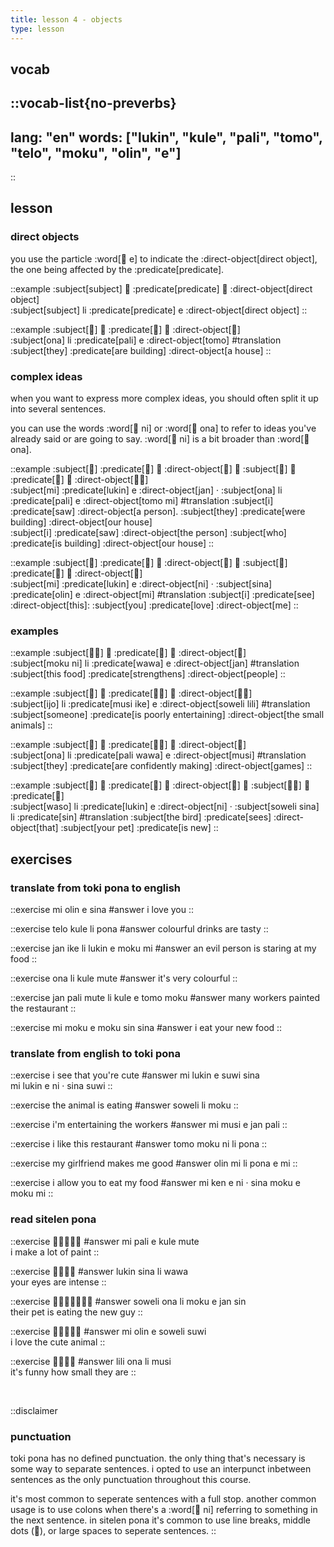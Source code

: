 ```yaml
---
title: lesson 4 - objects
type: lesson
---
```


## vocab
::vocab-list{no-preverbs}
---
lang: "en"
words: ["lukin", "kule", "pali", "tomo", "telo", "moku", "olin", "e"]
---
::

## lesson
### direct objects
you use the particle :word[󱤉 e] to indicate the :direct-object[direct object], the one being affected by the :predicate[predicate].


::example
:subject[subject] 󱤧 :predicate[predicate] 󱤉 :direct-object[direct object] \
:subject[subject] li :predicate[predicate] e :direct-object[direct object]
::

::example
:subject[󱥆] 󱤧 :predicate[󱥉] 󱤉 :direct-object[󱥭] \
:subject[ona] li :predicate[pali] e :direct-object[tomo]
#translation
:subject[they] :predicate[are building] :direct-object[a house]
::

### complex ideas
when you want to express more complex ideas, you should often split it up into several sentences.

you can use the words :word[󱥁 ni] or :word[󱥆 ona] to refer to ideas you've already said or are going to say. :word[󱥁 ni] is a bit broader than :word[󱥆 ona].

::example
:subject[󱤴] :predicate[󱤮] 󱤉 :direct-object[󱤑] 󱦜 :subject[󱥆] 󱤧 :predicate[󱥉] 󱤉 :direct-object[󱥭󱤴] \
:subject[mi] :predicate[lukin] e :direct-object[jan] · :subject[ona] li :predicate[pali] e :direct-object[tomo mi]
#translation
:subject[i] :predicate[saw] :direct-object[a person]. :subject[they] :predicate[were building] :direct-object[our house] \
:subject[i] :predicate[saw] :direct-object[the person] :subject[who] :predicate[is building] :direct-object[our house]
::

::example
:subject[󱤴] :predicate[󱤮] 󱤉 :direct-object[󱥁] 󱦜 :subject[󱥞] :predicate[󱥅] 󱤉 :direct-object[󱤴] \
:subject[mi] :predicate[lukin] e :direct-object[ni] · :subject[sina] :predicate[olin] e :direct-object[mi]
#translation
:subject[i] :predicate[see] :direct-object[this]: :subject[you] :predicate[love] :direct-object[me]
::

### examples
::example
:subject[󱤶󱥁] 󱤧 :predicate[󱥵] 󱤉 :direct-object[󱤑] \
:subject[moku ni] li :predicate[wawa] e :direct-object[jan]
#translation
:subject[this food] :predicate[strengthens] :direct-object[people]
::

::example
:subject[󱤌] 󱤧 :predicate[󱤻󱤍] 󱤉 :direct-object[󱥢󱤨] \
:subject[ijo] li :predicate[musi ike] e :direct-object[soweli lili]
#translation
:subject[someone] :predicate[is poorly entertaining] :direct-object[the small animals]
::

::example
:subject[󱥆] 󱤧 :predicate[󱥉󱥵] 󱤉 :direct-object[󱤻] \
:subject[ona] li :predicate[pali wawa] e :direct-object[musi]
#translation
:subject[they] :predicate[are confidently making] :direct-object[games]
::

::example
:subject[󱥴] 󱤧 :predicate[󱤮] 󱤉 :direct-object[󱥁] 󱦜 :subject[󱥢󱥞] 󱤧 :predicate[󱥝] \
:subject[waso] li :predicate[lukin] e :direct-object[ni] · :subject[soweli sina] li :predicate[sin]
#translation
:subject[the bird] :predicate[sees] :direct-object[that] :subject[your pet] :predicate[is new]
::

## exercises
### translate from toki pona to english
::exercise
mi olin e sina
#answer
i love you
::

::exercise
telo kule li pona
#answer
colourful drinks are tasty
::

::exercise
jan ike li lukin e moku mi
#answer
an evil person is staring at my food
::

::exercise
ona li kule mute
#answer
it's very colourful
::

::exercise
jan pali mute li kule e tomo moku
#answer
many workers painted the restaurant
::

::exercise
mi moku e moku sin sina
#answer
i eat your new food
::

### translate from english to toki pona
::exercise
i see that you're cute
#answer
mi lukin e suwi sina \
mi lukin e ni · sina suwi
::

::exercise
the animal is eating
#answer
soweli li moku
::

::exercise
i'm entertaining the workers
#answer
mi musi e jan pali
::

::exercise
i like this restaurant
#answer
tomo moku ni li pona
::

::exercise
my girlfriend makes me good
#answer
olin mi li pona e mi
::

::exercise
i allow you to eat my food
#answer
mi ken e ni · sina moku e moku mi
::

### read sitelen pona
::exercise
󱤴󱥉󱤉󱤞󱤼
#answer
mi pali e kule mute \
i make a lot of paint
::

::exercise
󱤮󱥞󱤧󱥵
#answer
lukin sina li wawa \
your eyes are intense
::

::exercise
󱥢󱥆󱤧󱤶󱤉󱤑󱥝
#answer
soweli ona li moku e jan sin \
their pet is eating the new guy
::

::exercise
󱤴󱥅󱤉󱥢󱥦
#answer
mi olin e soweli suwi \
i love the cute animal
::

::exercise
󱤨󱥆󱤧󱤻
#answer
lili ona li musi \
it's funny how small they are
::

<br>

::disclaimer
### punctuation
toki pona has no defined punctuation. the only thing that's necessary is some way to separate sentences. i opted to use an interpunct inbetween sentences as the only punctuation throughout this course.

it's most common to seperate sentences with a full stop. another common usage is to use colons when there's a :word[󱥁 ni] referring to something in the next sentence. in sitelen pona it's common to use line breaks, middle dots (󱦜), or large spaces to seperate sentences.
::